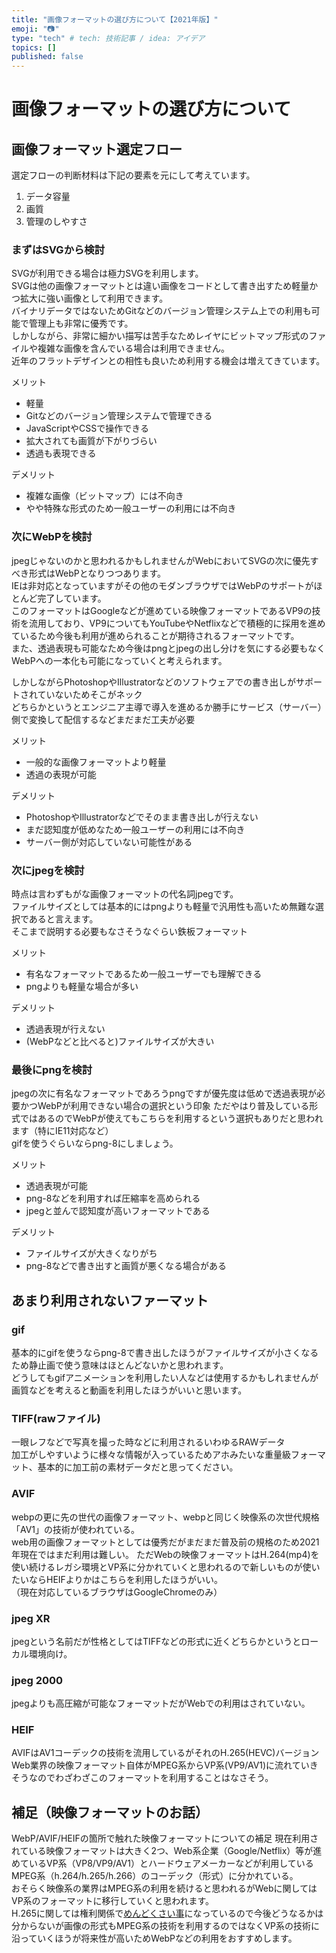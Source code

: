 ```yaml
---
title: "画像フォーマットの選び方について【2021年版】"
emoji: "📷"
type: "tech" # tech: 技術記事 / idea: アイデア
topics: []
published: false
---
```


# 画像フォーマットの選び方について

## 画像フォーマット選定フロー

選定フローの判断材料は下記の要素を元にして考えています。  

1. データ容量
2. 画質
3. 管理のしやすさ

### まずはSVGから検討

SVGが利用できる場合は極力SVGを利用します。  
SVGは他の画像フォーマットとは違い画像をコードとして書き出すため軽量かつ拡大に強い画像として利用できます。  
バイナリデータではないためGitなどのバージョン管理システム上での利用も可能で管理上も非常に優秀です。  
しかしながら、非常に細かい描写は苦手なためレイヤにビットマップ形式のファイルや複雑な画像を含んでいる場合は利用できません。  
近年のフラットデザインとの相性も良いため利用する機会は増えてきています。  

メリット

- 軽量
- Gitなどのバージョン管理システムで管理できる
- JavaScriptやCSSで操作できる
- 拡大されても画質が下がりづらい
- 透過も表現できる

デメリット

- 複雑な画像（ビットマップ）には不向き
- やや特殊な形式のため一般ユーザーの利用には不向き

### 次にWebPを検討

jpegじゃないのかと思われるかもしれませんがWebにおいてSVGの次に優先すべき形式はWebPとなりつつあります。  
IEは非対応となっていますがその他のモダンブラウザではWebPのサポートがほとんど完了しています。  
このフォーマットはGoogleなどが進めている映像フォーマットであるVP9の技術を流用しており、VP9についてもYouTubeやNetflixなどで積極的に採用を進めているため今後も利用が進められることが期待されるフォーマットです。  
また、透過表現も可能なため今後はpngとjpegの出し分けを気にする必要もなくWebPへの一本化も可能になっていくと考えられます。  

しかしながらPhotoshopやIllustratorなどのソフトウェアでの書き出しがサポートされていないためそこがネック  
どちらかというとエンジニア主導で導入を進めるか勝手にサービス（サーバー）側で変換して配信するなどまだまだ工夫が必要

メリット

- 一般的な画像フォーマットより軽量
- 透過の表現が可能

デメリット

- PhotoshopやIllustratorなどでそのまま書き出しが行えない
- まだ認知度が低めなため一般ユーザーの利用には不向き
- サーバー側が対応していない可能性がある

### 次にjpegを検討

時点は言わずもがな画像フォーマットの代名詞jpegです。  
ファイルサイズとしては基本的にはpngよりも軽量で汎用性も高いため無難な選択であると言えます。  
そこまで説明する必要もなさそうなぐらい鉄板フォーマット

メリット

- 有名なフォーマットであるため一般ユーザーでも理解できる
- pngよりも軽量な場合が多い

デメリット

- 透過表現が行えない
- (WebPなどと比べると)ファイルサイズが大きい

### 最後にpngを検討

jpegの次に有名なフォーマットであろうpngですが優先度は低めで透過表現が必要かつWebPが利用できない場合の選択という印象
ただやはり普及している形式ではあるのでWebPが使えてもこちらを利用するという選択もありだと思われます（特にIE11対応など）  
gifを使うぐらいならpng-8にしましょう。  

メリット

- 透過表現が可能
- png-8などを利用すれば圧縮率を高められる
- jpegと並んで認知度が高いフォーマットである

デメリット

- ファイルサイズが大きくなりがち
- png-8などで書き出すと画質が悪くなる場合がある

## あまり利用されないファーマット

### gif

基本的にgifを使うならpng-8で書き出したほうがファイルサイズが小さくなるため静止画で使う意味はほとんどないかと思われます。  
どうしてもgifアニメーションを利用したい人などは使用するかもしれませんが画質などを考えると動画を利用したほうがいいと思います。  

### TIFF(rawファイル)

一眼レフなどで写真を撮った時などに利用されるいわゆるRAWデータ  
加工がしやすいように様々な情報が入っているためアホみたいな重量級フォーマット、基本的に加工前の素材データだと思ってください。

### AVIF

webpの更に先の世代の画像フォーマット、webpと同じく映像系の次世代規格「AV1」の技術が使われている。  
web用の画像フォーマットとしては優秀だがまだまだ普及前の規格のため2021年現在ではまだ利用は難しい。
ただWebの映像フォーマットはH.264(mp4)を使い続けるレガシ環境とVP系に分かれていくと思われるので新しいものが使いたいならHEIFよりかはこちらを利用したほうがいい。  
（現在対応しているブラウザはGoogleChromeのみ）

### jpeg XR

jpegという名前だが性格としてはTIFFなどの形式に近くどちらかというとローカル環境向け。  

### jpeg 2000

jpegよりも高圧縮が可能なフォーマットだがWebでの利用はされていない。  

### HEIF

AVIFはAV1コーデックの技術を流用しているがそれのH.265(HEVC)バージョン  
Web業界の映像フォーマット自体がMPEG系からVP系(VP9/AV1)に流れていきそうなのでわざわざこのフォーマットを利用することはなさそう。

## 補足（映像フォーマットのお話）

WebP/AVIF/HEIFの箇所で触れた映像フォーマットについての補足
現在利用されている映像フォーマットは大きく2つ、Web系企業（Google/Netflix）等が進めているVP系（VP8/VP9/AV1）とハードウェアメーカーなどが利用しているMPEG系（h.264/h.265/h.266）のコーデック（形式）に分かれている。  
おそらく映像系の業界はMPEG系の利用を続けると思われるがWebに関してはVP系のフォーマットに移行していくと思われます。  
H.265に関しては権利関係で[めんどくさい事](https://qiita.com/yohhoy/items/c2579097a507b1fbdddb)になっているので今後どうなるかは分からないが画像の形式もMPEG系の技術を利用するのではなくVP系の技術に沿っていくほうが将来性が高いためWebPなどの利用をおすすめします。
